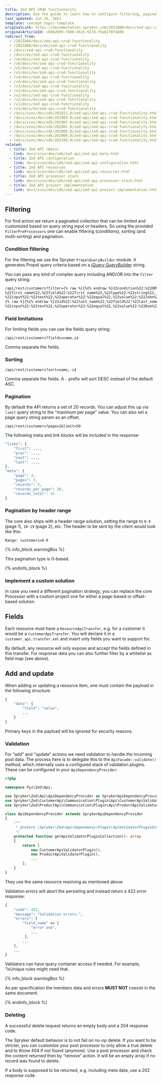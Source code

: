 ```yaml
---
title: Zed API CRUD functionality
description: Use the guide to learn how to configure filtering, pagination, sorting actions and adding or udpating resource items.
last_updated: Jun 16, 2021
template: concept-topic-template
originalLink: https://documentation.spryker.com/2021080/docs/zed-api-crud-functionality
originalArticleId: c0db2699-f490-4515-9278-f5e61f8f460b
redirect_from:
  - /2021080/docs/zed-api-crud-functionality
  - /2021080/docs/en/zed-api-crud-functionality
  - /docs/zed-api-crud-functionality
  - /docs/en/zed-api-crud-functionality
  - /v6/docs/zed-api-crud-functionality
  - /v6/docs/en/zed-api-crud-functionality
  - /v5/docs/zed-api-crud-functionality
  - /v5/docs/en/zed-api-crud-functionality
  - /v4/docs/zed-api-crud-functionality
  - /v4/docs/en/zed-api-crud-functionality
  - /v3/docs/zed-api-crud-functionality
  - /v3/docs/en/zed-api-crud-functionality
  - /v2/docs/zed-api-crud-functionality
  - /v2/docs/en/zed-api-crud-functionality
  - /v1/docs/zed-api-crud-functionality
  - /v1/docs/en/zed-api-crud-functionality
  - /docs/scos/dev/sdk/201811.0/zed-api/zed-api-crud-functionality.html
  - /docs/scos/dev/sdk/201903.0/zed-api/zed-api-crud-functionality.html
  - /docs/scos/dev/sdk/201907.0/zed-api/zed-api-crud-functionality.html
  - /docs/scos/dev/sdk/202001.0/zed-api/zed-api-crud-functionality.html
  - /docs/scos/dev/sdk/202005.0/zed-api/zed-api-crud-functionality.html
  - /docs/scos/dev/sdk/202009.0/zed-api/zed-api-crud-functionality.html
  - /docs/scos/dev/sdk/202108.0/zed-api/zed-api-crud-functionality.html
related:
  - title: Zed API (Beta)
    link: docs/scos/dev/sdk/zed-api/zed-api-beta.html
  - title: Zed API configuration
    link: docs/scos/dev/sdk/zed-api/zed-api-configuration.html
  - title: Zed API resources
    link: docs/scos/dev/sdk/zed-api/zed-api-resources.html
  - title: Zed API processor stack
    link: docs/scos/dev/sdk/zed-api/zed-api-processor-stack.html
  - title: Zed API project implementation
    link: docs/scos/dev/sdk/zed-api/zed-api-project-implementation.html
---
```


## Filtering

For find action we return a paginated collection that can be limited and customized based on query string input or headers. So using the provided `FilterPreProcessors` one can enable filtering (conditions), sorting (and multi-sorting) and pagination.

### Condition filtering

For the filtering we use the Spryker `PropelQueryBuilder` module. It generates Propel query criteria based on a [jQuery QueryBuilder](http://querybuilder.js.org/) string.

You can pass any kind of complex query including AND/OR into the `filter` query string:

```bash
/api/rest/customers?filter={% raw %}{%{% endraw %}22condition%22:%22OR%22,%22rules%22:[{% raw %}{%{% endraw %}22id%22:
%22first_name%22,%22field%22:%22first_name%22,%22type%22:%22string%22,
%22input%22:%22text%22,%22operator%22:%22equal%22,%22value%22:%22John%22},
{% raw %}{%{% endraw %}22id%22:%22last_name%22,%22field%22:%22last_name%22,%22type%22:%22string%22,
%22input%22:%22text%22,%22operator%22:%22equal%22,%22value%22:%22Doe%22}]}
```

### Field limitations

For limiting fields you can use the fields query string:

```
/api/rest/customers?fields=name,id
```

Comma separate the fields.

### Sorting

`/api/rest/customers?sort=name,-id`

Comma separate the fields. A `-` prefix will sort DESC instead of the default ASC.

### Pagination

By default the API returns a set of 20 records. You can adjust this up via `limit` query string to the “maximum per page” value. You can also set a page query string param as an offset.

`/api/rest/customers?page=2&limit=50`

The following meta and link blocks will be included in the response:

```php
"links": {
    "first": ...,
    "prev": ...,
    "next": ...,
    "last": ...,
},
"meta": {
    "page": 3,
    "pages": 3,
    "records": 5,
    "records_per_page": 20,
    "records_total": 55
}
```

### Pagination by header range

The core also ships with a header range solution, setting the range to `0-9` (page 1), `10-19` (page 2), etc. The header to be sent by the client would look like this:

```
Range: customers=0-9
```

{% info_block warningBox %}

This pagination type is 0-based.

{% endinfo_block %}

### Implement a custom solution

In case you need a different pagination strategy, you can replace the core Processor with a custom project one for either a page-based or offset-based solution.

## Fields

Each resource must have a `ResourceApiTransfer`, e.g. for a customer it would be a `CustomerApiTransfer`. You will declare it in a `customer_api.transfer.xml` and insert only fields you want to support for.

By default, any resource will only expose and accept the fields defined in this transfer. For response data you can also further filter by a whitelist as field map (see above).

## Add and update

When adding or updating a resource item, one must contain the payload in the following structure:

```php
{
    "data": {
        "field": "value",
        ...
    }
}
```

Primary keys in the payload will be ignored for security reasons.

### Validation

For “add” and “update” actions we need validation to handle the incoming post data. The process here is to delegate this to the `ApiFacade::validate()` method, which internally uses a configured stack of validation plugins. These can be configured in your `ApiDependencyProvider`:

```php
<?php

namespace Pyz\Zed\Api;

use Spryker\Zed\Api\ApiDependencyProvider as SprykerApiDependencyProvider;
use Spryker\Zed\CustomerApi\Communication\Plugin\Api\CustomerApiValidatorPlugin;
use Spryker\Zed\ProductApi\Communication\Plugin\Api\ProductApiValidatorPlugin;

class ApiDependencyProvider extends SprykerApiDependencyProvider
{
    /**
     * @return \Spryker\Zed\Api\Dependency\Plugin\ApiValidatorPluginInterface[]
     */
    protected function getApiValidatorPluginCollection(): array
    {
        return [
            new CustomerApiValidatorPlugin(),
            new ProductApiValidatorPlugin(),
            ...
        ];
    }
}
```

They use the same resource resolving as mentioned above.

Validation errors will abort the persisting and instead return a 422 error response:

```php
{
    "code": 422,
    "message": "Validation errors.",
    "errors": [
        "field_name" => [
            "error one",
            ...                         
         ],
        ...
    ],
    ...
}
```

Validators can have query container access if needed. For example, “isUnique rules might need that.

{% info_block warningBox %}

As per specification the members data and errors **MUST NOT** coexist in the same document.

{% endinfo_block %}

### Deleting

A successful delete request returns an empty body and a 204 response code.

The Spryker default behavior is to not fail on no-op delete. If you want to be stricter, you can customize your post processor to only allow a true delete and to throw 404 if not found (anymore). Use a post processor and check the content returned then by “remove” action. It will be an empty array if no record was found to delete.

If a body is supposed to be returned, e.g. including meta data, use a 202 response code.
